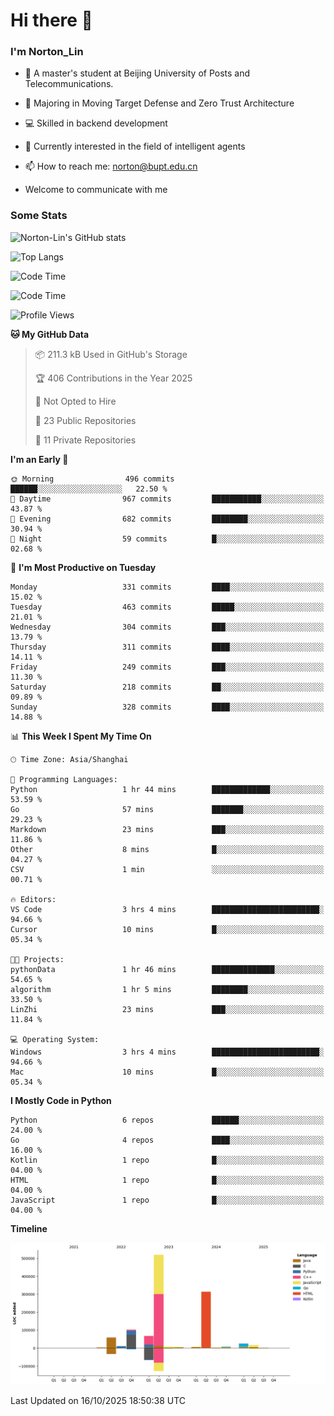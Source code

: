 
# Hi there 👋

### I'm Norton_Lin
- 🏫 A master's student at Beijing University of Posts and Telecommunications.
- 🌱 Majoring in Moving Target Defense and Zero Trust Architecture
- 💻 Skilled in backend development
- 🤖 Currently interested in the field of intelligent agents
- 📫 How to reach me: [norton@bupt.edu.cn](mailto:norton@bupt.edu.cn)

- Welcome to communicate with me

### Some Stats
![Norton-Lin's GitHub stats](https://github-readme-stats.vercel.app/api?username=Norton-Lin&count_private=true&show_icons=true&theme=radical)

![Top Langs](https://github-readme-stats.vercel.app/api/top-langs/?username=Norton-Lin&langs_count=10&layout=compact)

![Code Time](https://github-readme-stats.vercel.app/api/wakatime?username=Norton_Lin)

<!--START_SECTION:waka-->
![Code Time](http://img.shields.io/badge/Code%20Time-1%2C030%20hrs%2029%20mins-blue)

![Profile Views](http://img.shields.io/badge/Profile%20Views-0-blue)

**🐱 My GitHub Data** 

> 📦 211.3 kB Used in GitHub's Storage 
 > 
> 🏆 406 Contributions in the Year 2025
 > 
> 🚫 Not Opted to Hire
 > 
> 📜 23 Public Repositories 
 > 
> 🔑 11 Private Repositories 
 > 
**I'm an Early 🐤** 

```text
🌞 Morning                496 commits         ██████░░░░░░░░░░░░░░░░░░░   22.50 % 
🌆 Daytime                967 commits         ███████████░░░░░░░░░░░░░░   43.87 % 
🌃 Evening                682 commits         ████████░░░░░░░░░░░░░░░░░   30.94 % 
🌙 Night                  59 commits          █░░░░░░░░░░░░░░░░░░░░░░░░   02.68 % 
```
📅 **I'm Most Productive on Tuesday** 

```text
Monday                   331 commits         ████░░░░░░░░░░░░░░░░░░░░░   15.02 % 
Tuesday                  463 commits         █████░░░░░░░░░░░░░░░░░░░░   21.01 % 
Wednesday                304 commits         ███░░░░░░░░░░░░░░░░░░░░░░   13.79 % 
Thursday                 311 commits         ████░░░░░░░░░░░░░░░░░░░░░   14.11 % 
Friday                   249 commits         ███░░░░░░░░░░░░░░░░░░░░░░   11.30 % 
Saturday                 218 commits         ██░░░░░░░░░░░░░░░░░░░░░░░   09.89 % 
Sunday                   328 commits         ████░░░░░░░░░░░░░░░░░░░░░   14.88 % 
```


📊 **This Week I Spent My Time On** 

```text
🕑︎ Time Zone: Asia/Shanghai

💬 Programming Languages: 
Python                   1 hr 44 mins        █████████████░░░░░░░░░░░░   53.59 % 
Go                       57 mins             ███████░░░░░░░░░░░░░░░░░░   29.23 % 
Markdown                 23 mins             ███░░░░░░░░░░░░░░░░░░░░░░   11.86 % 
Other                    8 mins              █░░░░░░░░░░░░░░░░░░░░░░░░   04.27 % 
CSV                      1 min               ░░░░░░░░░░░░░░░░░░░░░░░░░   00.71 % 

🔥 Editors: 
VS Code                  3 hrs 4 mins        ████████████████████████░   94.66 % 
Cursor                   10 mins             █░░░░░░░░░░░░░░░░░░░░░░░░   05.34 % 

🐱‍💻 Projects: 
pythonData               1 hr 46 mins        ██████████████░░░░░░░░░░░   54.65 % 
algorithm                1 hr 5 mins         ████████░░░░░░░░░░░░░░░░░   33.50 % 
LinZhi                   23 mins             ███░░░░░░░░░░░░░░░░░░░░░░   11.84 % 

💻 Operating System: 
Windows                  3 hrs 4 mins        ████████████████████████░   94.66 % 
Mac                      10 mins             █░░░░░░░░░░░░░░░░░░░░░░░░   05.34 % 
```

**I Mostly Code in Python** 

```text
Python                   6 repos             ██████░░░░░░░░░░░░░░░░░░░   24.00 % 
Go                       4 repos             ████░░░░░░░░░░░░░░░░░░░░░   16.00 % 
Kotlin                   1 repo              █░░░░░░░░░░░░░░░░░░░░░░░░   04.00 % 
HTML                     1 repo              █░░░░░░░░░░░░░░░░░░░░░░░░   04.00 % 
JavaScript               1 repo              █░░░░░░░░░░░░░░░░░░░░░░░░   04.00 % 
```



**Timeline**

![Lines of Code chart](https://raw.githubusercontent.com/Norton-Lin/Norton-Lin/main/assets/bar_graph.png)


 Last Updated on 16/10/2025 18:50:38 UTC
<!--END_SECTION:waka-->
